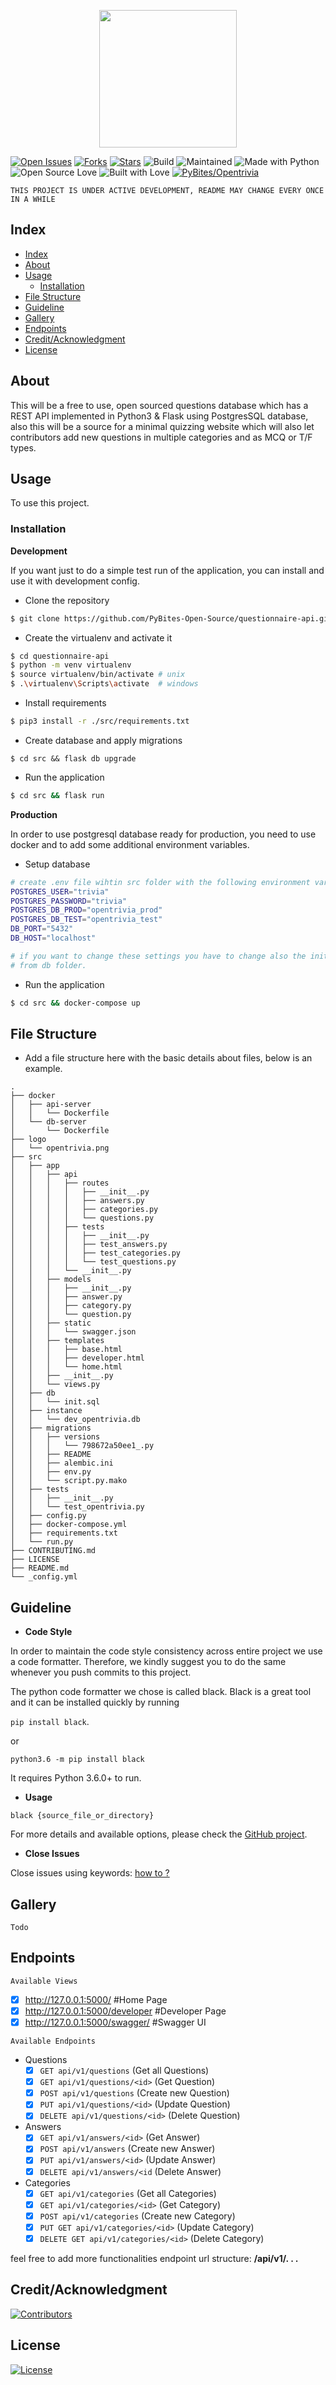 <p align="center">
  <img src="./logo/opentrivia.png" width="220">
</p>

[![Open Issues](https://img.shields.io/github/issues/PyBites-Open-Source/questionnaire-api?style=for-the-badge)](https://github.com/PyBites-Open-Source/questionnaire-api/issues) [![Forks](https://img.shields.io/github/forks/PyBites-Open-Source/questionnaire-api?style=for-the-badge)](https://github.com/PyBites-Open-Source/questionnaire-api/network/members) [![Stars](https://img.shields.io/github/stars/PyBites-Open-Source/questionnaire-api?style=for-the-badge)](https://github.com/PyBites-Open-Source/questionnaire-api/stargazers) ![Build](https://img.shields.io/travis/PyBites-Open-Source/questionnaire-api?style=for-the-badge) ![Maintained](https://img.shields.io/maintenance/yes/2019?style=for-the-badge&logo=github)  ![Made with Python](https://img.shields.io/badge/Made%20with-Python-blueviolet?style=for-the-badge&logo=python)  ![Open Source Love](https://img.shields.io/badge/Open%20Source-%E2%99%A5-red?style=for-the-badge&logo=open-source-initiative)  ![Built with Love](https://img.shields.io/badge/Built%20With-%E2%99%A5-critical?style=for-the-badge&logo=ko-fi) [![PyBites/Opentrivia](https://img.shields.io/badge/PyBites%2FOpentrivia-Chat-success?logo=slack&style=for-the-badge)](https://app.slack.com/client/T4SJVFM8C/CMYR582R4)

`THIS PROJECT IS UNDER ACTIVE DEVELOPMENT, README MAY CHANGE EVERY ONCE IN A WHILE`


## Index

- [Index](#index)
- [About](#about)
- [Usage](#usage)
  - [Installation](#installation)
- [File Structure](#file-structure)
- [Guideline](#guideline)
- [Gallery](#gallery)
- [Endpoints](#endpoints)
- [Credit/Acknowledgment](#creditacknowledgment)
- [License](#license)

## About
This will be a free to use, open sourced questions database which has a REST API implemented in Python3 & Flask using PostgresSQL database, also this will be a source for a minimal quizzing website which will also let contributors add new questions in multiple categories and as MCQ or T/F types. 

## Usage
To use this project.

### Installation

**Development**

If you want just to do a simple test run of the application, you can install and use it 
with development config.

- Clone the repository

```bash
$ git clone https://github.com/PyBites-Open-Source/questionnaire-api.git
```

- Create the virtualenv and activate it

```bash
$ cd questionnaire-api
$ python -m venv virtualenv
$ source virtualenv/bin/activate # unix
$ .\virtualenv\Scripts\activate  # windows
```

- Install requirements

```bash
$ pip3 install -r ./src/requirements.txt
```
- Create database and apply migrations

```
$ cd src && flask db upgrade
```  

- Run the application

```bash
$ cd src && flask run
```
**Production**

In order to use postgresql database ready for production, you need to use docker and to add some additional environment variables. 

- Setup database 

```bash
# create .env file wihtin src folder with the following environment variables. 
POSTGRES_USER="trivia"
POSTGRES_PASSWORD="trivia"
POSTGRES_DB_PROD="opentrivia_prod"
POSTGRES_DB_TEST="opentrivia_test"
DB_PORT="5432"
DB_HOST="localhost"

# if you want to change these settings you have to change also the init.sql file 
# from db folder. 
```

- Run the application

```bash
$ cd src && docker-compose up
```

## File Structure
- Add a file structure here with the basic details about files, below is an example.

```
.
├── docker
│   ├── api-server
│   │   └── Dockerfile
│   └── db-server
│       └── Dockerfile
├── logo
│   └── opentrivia.png
├── src
│   ├── app
│   │   ├── api
│   │   │   ├── routes
│   │   │   │   ├── __init__.py
│   │   │   │   ├── answers.py
│   │   │   │   ├── categories.py
│   │   │   │   └── questions.py
│   │   │   ├── tests
│   │   │   │   ├── __init__.py
│   │   │   │   ├── test_answers.py
│   │   │   │   ├── test_categories.py
│   │   │   │   └── test_questions.py
│   │   │   └── __init__.py
│   │   ├── models
│   │   │   ├── __init__.py
│   │   │   ├── answer.py
│   │   │   ├── category.py
│   │   │   └── question.py
│   │   ├── static
│   │   │   └── swagger.json
│   │   ├── templates
│   │   │   ├── base.html
│   │   │   ├── developer.html
│   │   │   └── home.html
│   │   ├── __init__.py
│   │   └── views.py
│   ├── db
│   │   └── init.sql
│   ├── instance
│   │   └── dev_opentrivia.db
│   ├── migrations
│   │   ├── versions
│   │   │   └── 798672a50ee1_.py
│   │   ├── README
│   │   ├── alembic.ini
│   │   ├── env.py
│   │   └── script.py.mako
│   ├── tests
│   │   ├── __init__.py
│   │   └── test_opentrivia.py
│   ├── config.py
│   ├── docker-compose.yml
│   ├── requirements.txt
│   └── run.py
├── CONTRIBUTING.md
├── LICENSE
├── README.md
└── _config.yml
```


## Guideline

- __Code Style__

In order to maintain the code style consistency across entire project we use a code formatter. Therefore, we kindly suggest you to do the same whenever you push commits to this project. 

The python code formatter we chose is called black. Black is a great tool and it can be installed quickly by running 

`pip install black`.  

or

`python3.6 -m pip install black`

It requires Python 3.6.0+ to run.

- __Usage__

`black {source_file_or_directory}`

For more details and available options, please check the [GitHub project](https://github.com/psf/black).

- __Close Issues__

Close issues using keywords: [how to ?](https://help.github.com/en/articles/closing-issues-using-keywords)

## Gallery
`Todo`

## Endpoints

`Available Views`
- [x] http://127.0.0.1:5000/            #Home Page
- [x] http://127.0.0.1:5000/developer   #Developer Page
- [x] http://127.0.0.1:5000/swagger/    #Swagger UI

`Available Endpoints`

- Questions
    - [x] `GET api/v1/questions` (Get all Questions)
    - [x] `GET api/v1/questions/<id>` (Get Question)
    - [x] `POST api/v1/questions` (Create new Question)
    - [x] `PUT api/v1/questions/<id>` (Update Question)
    - [x] `DELETE api/v1/questions/<id>` (Delete Question)
- Answers 
    - [x] `GET api/v1/answers/<id>` (Get Answer)
    - [x] `POST api/v1/answers` (Create new Answer)
    - [x] `PUT api/v1/answers/<id>` (Update Answer)
    - [x] `DELETE api/v1/answers/<id` (Delete Answer)
- Categories 
    - [x] `GET api/v1/categories` (Get all Categories)
    - [x] `GET api/v1/categories/<id>` (Get Category)
    - [x] `POST api/v1/categories` (Create new Category)
    - [x] `PUT GET api/v1/categories/<id>` (Update Category)
    - [x] `DELETE GET api/v1/categories/<id>` (Delete Category)

feel free to add more functionalities
endpoint url structure:  **/api/v1/. . .**

## Credit/Acknowledgment
[![Contributors](https://img.shields.io/github/contributors/PyBites-Open-Source/questionnaire-api?style=for-the-badge)](https://github.com/PyBites-Open-Source/questionnaire-api/graphs/contributors)

## License
[![License](https://img.shields.io/github/license/PyBites-Open-Source/questionnaire-api?style=for-the-badge)](https://github.com/PyBites-Open-Source/questionnaire-api/blob/master/LICENSE)
